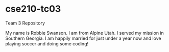 # cse210-tc03
Team 3 Repository

My name is Robbie Swanson. I am from Alpine Utah. I served my mission in Southern Georgia. I am happily married for just under a year now and love playing soccer and doing some coding!